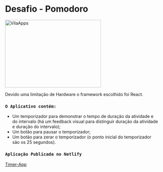 # Desafio - Pomodoro
<img src="https://firebasestorage.googleapis.com/v0/b/my-app-98f0b.appspot.com/o/VilaApps%2Fvilaapps-github.png?alt=media&token=84a1f717-7de1-42e5-8f3a-04a7f5d97f05" alt="VilaApps" width="314" height="222" style="display:flex; justify-content: flex-end;">

Devido uma limitação de Hardware o framework escolhido foi React.

### `O Aplicativo contém:`

- Um temporizador para demonstrar o tempo de duração da atividade e do intervalo (há um feedback visual para distinguir duração da atividade e duração do intervalo);
- Um botão para pausar o temporizador;
- Um botão para zerar o temporizador (o ponto inicial do temporizador são os 25 segundos).

### `Aplicação Publicada no Netlify`

[Timer-App](https://friendly-haibt-66d5c8.netlify.app)
